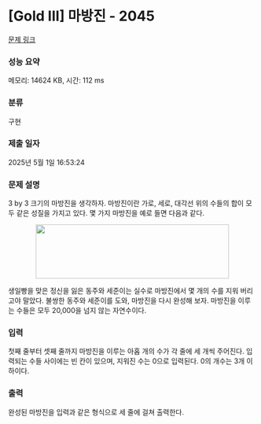 # [Gold III] 마방진 - 2045 

[문제 링크](https://www.acmicpc.net/problem/2045) 

### 성능 요약

메모리: 14624 KB, 시간: 112 ms

### 분류

구현

### 제출 일자

2025년 5월 1일 16:53:24

### 문제 설명

<p>3 by 3 크기의 마방진을 생각하자. 마방진이란 가로, 세로, 대각선 위의 수들의 합이 모두 같은 성질을 가지고 있다. 몇 가지 마방진을 예로 들면 다음과 같다.</p>

<p style="text-align: center;"><img alt="" height="110" src="https://www.acmicpc.net/JudgeOnline/upload/201007/mbj.png" width="393"></p>

<p>생일빵을 맞은 정신을 잃은 동주와 세준이는 실수로 마방진에서 몇 개의 수를 지워 버리고야 말았다. 불쌍한 동주와 세준이를 도와, 마방진을 다시 완성해 보자. 마방진을 이루는 수들은 모두 20,000을 넘지 않는 자연수이다.</p>

### 입력 

 <p>첫째 줄부터 셋째 줄까지 마방진을 이루는 아홉 개의 수가 각 줄에 세 개씩 주어진다. 입력되는 수들 사이에는 빈 칸이 있으며, 지워진 수는 0으로 입력된다. 0의 개수는 3개 이하이다.</p>

### 출력 

 <p>완성된 마방진을 입력과 같은 형식으로 세 줄에 걸쳐 출력한다.</p>

